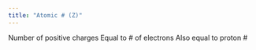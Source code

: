 ```yaml
---
title: "Atomic # (Z)"
---
```

Number of positive charges
Equal to # of electrons
Also equal to proton #

